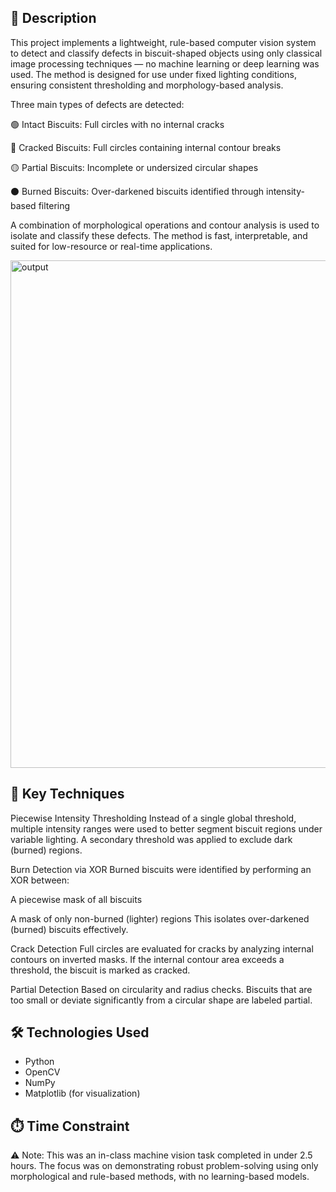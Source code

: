 ## 📝 Description

This project implements a lightweight, rule-based computer vision system to detect and classify defects in biscuit-shaped objects using only classical image processing techniques — no machine learning or deep learning was used. The method is designed for use under fixed lighting conditions, ensuring consistent thresholding and morphology-based analysis.

Three main types of defects are detected:

🟢 Intact Biscuits: Full circles with no internal cracks

🔴 Cracked Biscuits: Full circles containing internal contour breaks

🟡 Partial Biscuits: Incomplete or undersized circular shapes

⚫ Burned Biscuits: Over-darkened biscuits identified through intensity-based filtering

A combination of morphological operations and contour analysis is used to isolate and classify these defects. The method is fast, interpretable, and suited for low-resource or real-time applications.

<img width="559" height="812" alt="output" src="https://github.com/user-attachments/assets/25b22e51-62d3-4756-9ca2-6a7a931f81a3" />


## 🧠 Key Techniques

Piecewise Intensity Thresholding
Instead of a single global threshold, multiple intensity ranges were used to better segment biscuit regions under variable lighting. A secondary threshold was applied to exclude dark (burned) regions.

Burn Detection via XOR
Burned biscuits were identified by performing an XOR between:

A piecewise mask of all biscuits

A mask of only non-burned (lighter) regions
This isolates over-darkened (burned) biscuits effectively.

Crack Detection
Full circles are evaluated for cracks by analyzing internal contours on inverted masks. If the internal contour area exceeds a threshold, the biscuit is marked as cracked.

Partial Detection
Based on circularity and radius checks. Biscuits that are too small or deviate significantly from a circular shape are labeled partial.

## 🛠 Technologies Used

- Python
- OpenCV
- NumPy
- Matplotlib (for visualization)

## ⏱️ Time Constraint

⚠️ Note: This was an in-class machine vision task completed in under 2.5 hours.
The focus was on demonstrating robust problem-solving using only morphological and rule-based methods, with no learning-based models.
